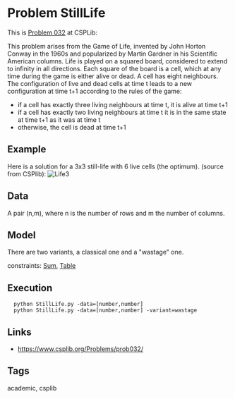 # Problem StillLife

This is [Problem 032](https://www.csplib.org/Problems/prob032/) at CSPLib:

This problem arises from the Game of Life, invented by John Horton Conway in the 1960s and popularized by Martin Gardner in his Scientific American columns.
Life is played on a squared board, considered to extend to infinity in all directions. Each square of the board is a cell,
which at any time during the game is either alive or dead. A cell has eight neighbours.
The configuration of live and dead cells at time t leads to a new configuration at time t+1 according to the rules of the game:
 - if a cell has exactly three living neighbours at time t, it is alive at time t+1
 - if a cell has exactly two living neighbours at time t it is in the same state at time t+1 as it was at time t
 - otherwise, the cell is dead at time t+1

## Example
  Here is a solution for a 3x3 still-life with 6 live cells (the optimum). (source from CSPlib):
  ![Life3](https://www.csplib.org/Problems/prob032/assets/life3.jpg)

## Data
  A pair (n,m), where n is the number of rows and m the number of columns.

## Model
  There are two variants, a classical one and a "wastage" one.

  constraints: [Sum](http://pycsp.org/documentation/constraints/Sum), [Table](http://pycsp.org/documentation/constraints/Table)

## Execution
```
  python StillLife.py -data=[number,number]
  python StillLife.py -data=[number,number] -variant=wastage
```

## Links
  - https://www.csplib.org/Problems/prob032/


## Tags
  academic, csplib
